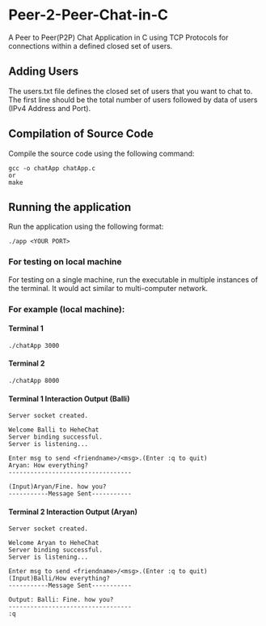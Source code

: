 # Peer-2-Peer-Chat-in-C
A Peer to Peer(P2P) Chat Application in C using TCP Protocols for connections within a defined closed set of users.

## Adding Users
The users.txt file defines the closed set of users that you want to chat to. The first line should be the total number of users followed by data of users (IPv4 Address and Port).

## Compilation of Source Code
Compile the source code using the following command:
```
gcc -o chatApp chatApp.c
or
make
```
## Running the application
Run the application using the following format:
```
./app <YOUR PORT>
```
### For testing on local machine
For testing on a single machine, run the executable in multiple instances of the terminal. It would act similar to multi-computer network.

### For example (local machine):
#### Terminal 1
```
./chatApp 3000
```
#### Terminal 2
```
./chatApp 8000
```
#### Terminal 1 Interaction Output (Balli)
```
Server socket created.

Welcome Balli to HeheChat
Server binding successful.
Server is listening...

Enter msg to send <friendname>/<msg>.(Enter :q to quit)
Aryan: How everything?
----------------------------------

(Input)Aryan/Fine. how you?
-----------Message Sent-----------
```
#### Terminal 2 Interaction Output (Aryan)
```
Server socket created.

Welcome Aryan to HeheChat
Server binding successful.
Server is listening...

Enter msg to send <friendname>/<msg>.(Enter :q to quit)
(Input)Balli/How everything?
-----------Message Sent-----------

Output: Balli: Fine. how you?
----------------------------------
:q
```
